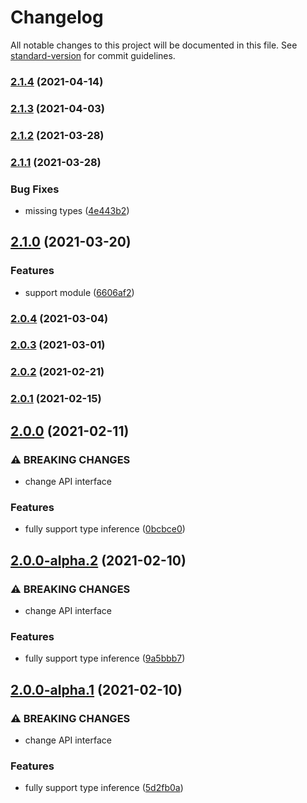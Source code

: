 # Changelog

All notable changes to this project will be documented in this file. See [standard-version](https://github.com/conventional-changelog/standard-version) for commit guidelines.

### [2.1.4](https://github.com/iendeavor/vuex-light/compare/v2.1.3...v2.1.4) (2021-04-14)

### [2.1.3](https://github.com/iendeavor/vuex-light/compare/v2.1.2...v2.1.3) (2021-04-03)

### [2.1.2](https://github.com/iendeavor/vuex-light/compare/v2.1.1...v2.1.2) (2021-03-28)

### [2.1.1](https://github.com/iendeavor/vuex-light/compare/v2.1.0...v2.1.1) (2021-03-28)


### Bug Fixes

* missing types ([4e443b2](https://github.com/iendeavor/vuex-light/commit/4e443b2a57665c50fa532a4432d75e6874aadcb8))

## [2.1.0](https://github.com/iendeavor/vuex-light/compare/v2.0.4...v2.1.0) (2021-03-20)


### Features

* support module ([6606af2](https://github.com/iendeavor/vuex-light/commit/6606af2a7748e528434a66dff8666fa131dcc307))

### [2.0.4](https://github.com/iendeavor/vuex-light/compare/v2.0.3...v2.0.4) (2021-03-04)

### [2.0.3](https://github.com/iendeavor/vuex-light/compare/v2.0.2...v2.0.3) (2021-03-01)

### [2.0.2](https://github.com/iendeavor/vuex-light/compare/v2.0.1...v2.0.2) (2021-02-21)

### [2.0.1](https://github.com/iendeavor/vuex-light/compare/v2.0.0...v2.0.1) (2021-02-15)

## [2.0.0](https://github.com/iendeavor/vuex-light/compare/v1.0.0...v2.0.0) (2021-02-11)


### ⚠ BREAKING CHANGES

* change API interface

### Features

* fully support type inference ([0bcbce0](https://github.com/iendeavor/vuex-light/commit/0bcbce0baebf6ba3fba94fa5960c0b88e0da6631))

## [2.0.0-alpha.2](https://github.com/iendeavor/vuex-light/compare/v1.0.0...v2.0.0-alpha.2) (2021-02-10)


### ⚠ BREAKING CHANGES

* change API interface

### Features

* fully support type inference ([9a5bbb7](https://github.com/iendeavor/vuex-light/commit/9a5bbb7f9c88873684b44136a4afbae6a8806ede))

## [2.0.0-alpha.1](https://github.com/iendeavor/vuex-light/compare/v1.0.0...v2.0.0-alpha.1) (2021-02-10)


### ⚠ BREAKING CHANGES

* change API interface

### Features

* fully support type inference ([5d2fb0a](https://github.com/iendeavor/vuex-light/commit/5d2fb0a2870d68a4e3b45b69b5d4e301b92fc3ca))

